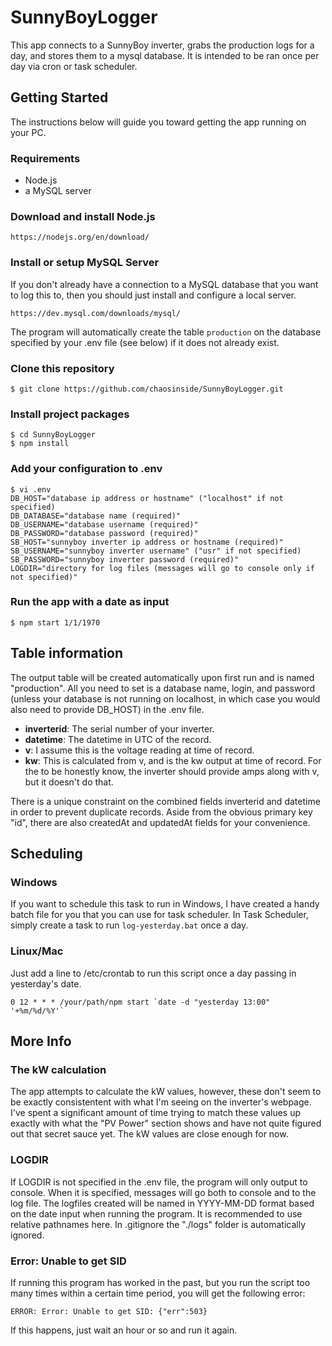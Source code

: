 # SunnyBoyLogger
This app connects to a SunnyBoy inverter, grabs the production logs for a day, and stores them to a mysql database. It is intended to be ran once per day via cron or task scheduler.

## Getting Started
The instructions below will guide you toward getting the app running on your PC.

### Requirements
*  Node.js
*  a MySQL server

### Download and install Node.js
    https://nodejs.org/en/download/

### Install or setup MySQL Server
If you don't already have a connection to a MySQL database that you want to log this to, then you should just install and configure a local server.

    https://dev.mysql.com/downloads/mysql/

The program will automatically create the table `production` on the database specified by your .env file (see below) if it does not already exist.

### Clone this repository
    $ git clone https://github.com/chaosinside/SunnyBoyLogger.git

### Install project packages
    $ cd SunnyBoyLogger
    $ npm install
    
### Add your configuration to .env
    $ vi .env
    DB_HOST="database ip address or hostname" ("localhost" if not specified)
    DB_DATABASE="database name (required)"
    DB_USERNAME="database username (required)"
    DB_PASSWORD="database password (required)"
    SB_HOST="sunnyboy inverter ip address or hostname (required)"
    SB_USERNAME="sunnyboy inverter username" ("usr" if not specified)
    SB_PASSWORD="sunnyboy inverter password (required)"
    LOGDIR="directory for log files (messages will go to console only if not specified)"

### Run the app with a date as input
    $ npm start 1/1/1970

## Table information
The output table will be created automatically upon first run and is named "production". All you need to set is a database name, login, and password (unless your database is not running on localhost, in which case you would also need to provide DB_HOST) in the .env file.

* **inverterid**: The serial number of your inverter.
* **datetime**: The datetime in UTC of the record.
* **v**: I assume this is the voltage reading at time of record.
* **kw**: This is calculated from v, and is the kw output at time of record. For the to be honestly know, the inverter should provide amps along with v, but it doesn't do that.

There is a unique constraint on the combined fields inverterid and datetime in order to prevent duplicate records. Aside from the obvious primary key "id", there are also createdAt and updatedAt fields for your convenience.

## Scheduling

### Windows
If you want to schedule this task to run in Windows, I have created a handy batch file for you that you can use for task scheduler. In Task Scheduler, simply create a task to run `log-yesterday.bat` once a day.

### Linux/Mac
Just add a line to /etc/crontab to run this script once a day passing in yesterday's date.

    0 12 * * * /your/path/npm start `date -d "yesterday 13:00" '+%m/%d/%Y'`

## More Info

### The kW calculation
The app attempts to calculate the kW values, however, these don't seem to be exactly consistentent with what I'm seeing on the inverter's webpage. I've spent a significant amount of time trying to match these values up exactly with what the "PV Power" section shows and have not quite figured out that secret sauce yet. The kW values are close enough for now.

### LOGDIR
If LOGDIR is not specified in the .env file, the program will only output to console. When it is specified, messages will go both to console and to the log file. The logfiles created will be named in YYYY-MM-DD format based on the date input when running the program. It is recommended to use relative pathnames here. In .gitignore the "./logs" folder is automatically ignored.

### Error: Unable to get SID
If running this program has worked in the past, but you run the script too many times within a certain time period, you will get the following error:

    ERROR: Error: Unable to get SID: {"err":503}

If this happens, just wait an hour or so and run it again.
